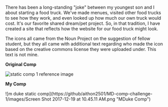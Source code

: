 There has been a long-standing "joke" between my youngest son and I about starting a food truck. We've made menues, visited other food trucks to see how they work, and even looked up how much our own truck would cost. It's our favorite shared dream/pet project. So, in that tradition, I have created a site that reflects how the website for our food truck might look. 

The icons all came from the Noun Project on the suggestion of fellow student, but they all came with additional text regarding who made the icon based on the creative commons license they were uploaded under. This text is not mine. 

__Original Comp__

![static comp 1 reference image](https://github/aithon2501/MD-comp-challenge-1/images/static-comp-challenge-1.jpg "Original Comp")

__My Comp__

![m duke static comp](https://github/aithon2501/MD-comp-challenge-1/images/Screen Shot 2017-12-19 at 10.45.11 AM.png "MDuke Comp")
